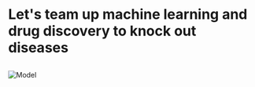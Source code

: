 # Let's team up machine learning and drug discovery to knock out diseases
## 
![Model](https://github.com/Leila-GitHub/GPCRs/blob/main/ECFP4.png)
